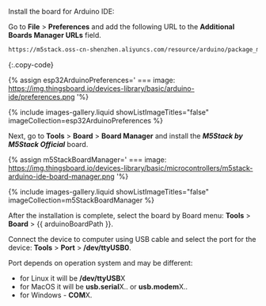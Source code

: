
Install the board for Arduino IDE:

Go to **File** > **Preferences** and add the following URL to the **Additional Boards Manager URLs** field.  

```bash 
https://m5stack.oss-cn-shenzhen.aliyuncs.com/resource/arduino/package_m5stack_index.json
```
{:.copy-code}

{% assign esp32ArduinoPreferences='
    ===
        image: https://img.thingsboard.io/devices-library/basic/arduino-ide/preferences.png
'%}

{% include images-gallery.liquid showListImageTitles="false" imageCollection=esp32ArduinoPreferences %}

Next, go to **Tools** > **Board** > **Board Manager** and install the ***M5Stack by M5Stack Official*** board.  

{% assign m5StackBoardManager='
    ===
        image: https://img.thingsboard.io/devices-library/basic/microcontrollers/m5stack-arduino-ide-board-manager.png
'%}

{% include images-gallery.liquid showListImageTitles="false" imageCollection=m5StackBoardManager %}

After the installation is complete, select the board by Board menu: **Tools** > **Board** > {{ arduinoBoardPath }}.  

Connect the device to computer using USB cable and select the port for the device: **Tools** > **Port** > **/dev/ttyUSB0**.  

Port depends on operation system and may be different:  
- for Linux it will be **/dev/ttyUSB**X  
- for MacOS it will be **usb.serial**X.. or **usb.modem**X..  
- for Windows - **COM**X.  
